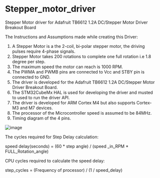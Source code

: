 # Stepper_motor_driver
Stepper Motor driver for Adafruit TB6612 1.2A DC/Stepper Motor Driver Breakout Board


The Instructions and Assumptions made while creating this Driver:
1. A Stepper Motor is a the 2-coil, bi-polar stepper motor, the driving pulses require 4-phase signals.
2. Stepper Motor takes 200 rotations to complete one full rotation i.e 1.8 degree per step.
3. The maximum speed the motor can reach is 1000 RPM.
4. The PWMA and PWMB pins are connected to Vcc and STBY pin is connected to GND.
5. The driver is developed for the Adafruit TB6612 1.2A DC/Stepper Motor Driver Breakout Board.
6. The STM32CubeMx HAL is used for developing the driver and musted to used to run the driver API.
7. The driver is developed for ARM Cortex M4 but also supports Cortex-M3 and M7 devices.
8. The processor of the Microcontroller speed is assumed to be 84MHz.
9. Timing diagram of the 4 pins.

![image](https://user-images.githubusercontent.com/90426334/132776054-18f89078-9daa-4ae4-9b74-e2cd8d63447f.png)

The cycles required for Step Delay calculation:

speed delay(seconds) = (60 * step angle) / (speed _in_RPM * FULL_Rotation_angle)

CPU cycles required to calculate the speed delay:

step_cycles = (Frequency of processor) / (1 / speed_delay)
